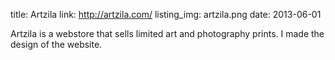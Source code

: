 title: Artzila
link: http://artzila.com/
listing_img: artzila.png
date: 2013-06-01

Artzila is a webstore that sells limited art and photography prints. I made the design of the website.